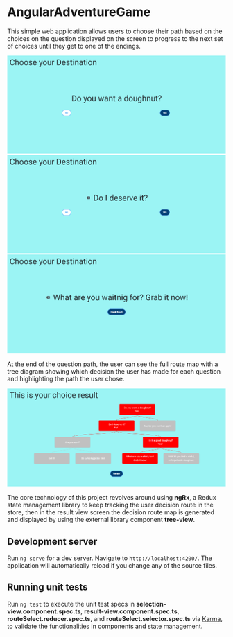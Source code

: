 # AngularAdventureGame

This simple web application allows users to choose their path based on the choices on the question displayed on the screen to progress to the next set of choices until they get to one of the endings.

<img src="https://github.com/chrisnumber49/angular-adventure-game/blob/main/screen%20shot/Screenshot%202024-09-01%20125407.png" width="700" >
<img src="https://github.com/chrisnumber49/angular-adventure-game/blob/main/screen%20shot/Screenshot%202024-09-01%20125422.png" width="700" >
<img src="https://github.com/chrisnumber49/angular-adventure-game/blob/main/screen%20shot/Screenshot%202024-09-01%20125436.png" width="700" >

At the end of the question path, the user can see the full route map with a tree diagram showing which decision the user has made for each question and highlighting the path the user chose.

<img src="https://github.com/chrisnumber49/angular-adventure-game/blob/main/screen%20shot/Screenshot%202024-09-01%20125446.png" width="700" >

The core technology of this project revolves around using **ngRx**, a Redux state management library to keep tracking the user decision route in the store, then in the result view screen the decision route map is generated and displayed by using the external library component **tree-view**.

## Development server

Run `ng serve` for a dev server. Navigate to `http://localhost:4200/`. The application will automatically reload if you change any of the source files.

## Running unit tests

Run `ng test` to execute the unit test specs in **selection-view.component.spec.ts**, **result-view.component.spec.ts**, **routeSelect.reducer.spec.ts**, and **routeSelect.selector.spec.ts** via [Karma](https://karma-runner.github.io), to validate the functionalities in components and state management.
